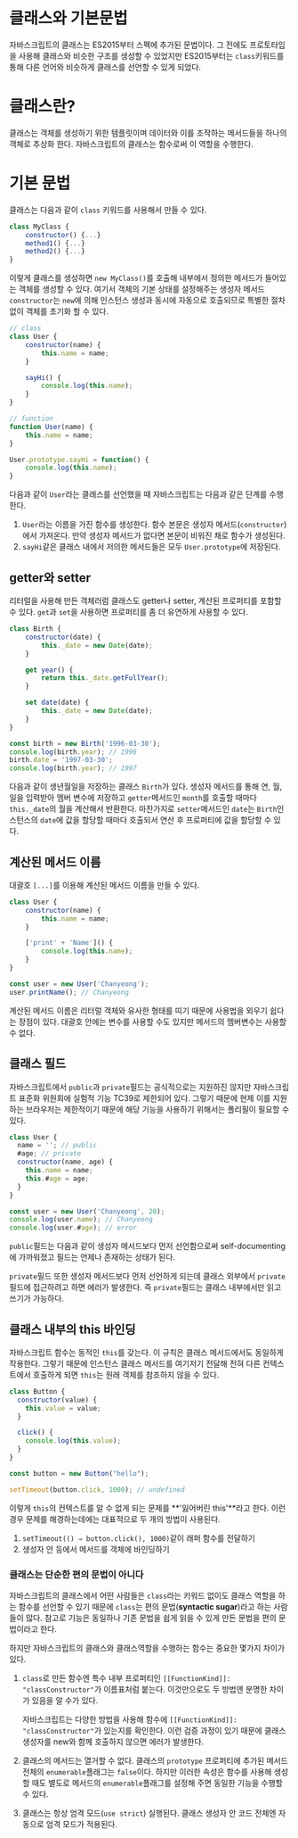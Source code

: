 # 클래스와 기본문법

자바스크립트의 클래스는 ES2015부터 스펙에 추가된 문법이다. 그 전에도 프로토타입을 사용해 클래스와 비슷한 구조를 생성할 수 있었지만 ES2015부터는 `class`키워드를 통해 다른 언어와 비슷하게 클래스를 선언할 수 있게 되었다.

# 클래스란?

클래스는 객체를 생성하기 위한 템플릿이며 데이터와 이를 조작하는 메서드들을 하나의 객체로 추상화 한다. 자바스크립트의 클래스는 함수로써 이 역할을 수행한다.

# 기본 문법

클래스는 다음과 같이 `class` 키워드를 사용해서 만들 수 있다.

```jsx
class MyClass {
	constructor() {...}
	method1() {...}
	method2() {...}
}
```

이렇게 클래스를 생성하면 `new MyClass()`를 호출해 내부에서 정의한 메서드가 들어있는 객체를 생성할 수 있다. 여기서 객체의 기본 상태를 설정해주는 생성자 메서드 `constructor`는 `new`에 의해 인스턴스 생성과 동시에 자동으로 호출되므로 특별한 절차 없이 객체를 초기화 할 수 있다.

```jsx
// class
class User {
	constructor(name) {
		this.name = name;
	}

	sayHi() {
		console.log(this.name);
	}
}

// function
function User(name) {
	this.name = name;
}

User.prototype.sayHi = function() {
	console.log(this.name);
}
```

다음과 같이 `User`라는 클래스를 선언했을 때 자바스크립트는 다음과 같은 단계를 수행한다.

1. `User`라는 이름을 가진 함수를 생성한다. 함수 본문은 생성자 메서드(`constructor`)에서 가져온다. 만약 생성자 메서드가 없다면 본문이 비워진 채로 함수가 생성된다.
2. `sayHi`같은 클래스 내에서 저의한 메서드들은 모두 `User.prototype`에 저장된다.

## getter와 setter

리터럴을 사용해 만든 객체러럼 클래스도 getter나 setter, 계산된 프로퍼티를 포함할 수 있다. `get`과 `set`을 사용하면 프로퍼티를 좀 더 유연하게 사용할 수 있다.

```jsx
class Birth {
	constructor(date) {
		this._date = new Date(date);
	}

	get year() {
		return this._date.getFullYear();
	}

	set date(date) {
		this._date = new Date(date);
	}
}

const birth = new Birth('1996-03-30');
console.log(birth.year); // 1996
birth.date = '1997-03-30';
console.log(birth.year); // 1997
```

다음과 같이 생년월일을 저장하는 클래스 `Birth`가 있다. 생성자 메서드를 통해 연, 월, 일을 입력받아 멤버 변수에 저장하고 `getter`메서드인 `month`를 호출할 때마다 `this._date`의 월을 계산해서 반환한다. 마찬가지로 `setter`메서드인 `date`는 `Birth`인스턴스의 `date`에 값을 할당할 때마다 호출되서 연산 후 프로퍼티에 값을 할당할 수 있다.

## 계산된 메서드 이름

대괄호 `[...]`를 이용해 계산된 메서드 이름을 만들 수 있다.

```jsx
class User {
	constructor(name) {
		this.name = name;
	}

	['print' + 'Name']() {
		console.log(this.name);
	}
}

const user = new User('Chanyeong');
user.printName(); // Chanyeong
```

계산된 메서드 이름은 리터럴 객체와 유사한 형태를 띠기 때문에 사용법을 외우기 쉽다는 장점이 있다. 대괄호 안에는 변수를 사용할 수도 있지만 메서드의 멤버변수는 사용할 수 없다.

## 클래스 필드

자바스크립트에서 `public`과 `private`필드는 공식적으로는 지원하진 않지만 자바스크립트 표준화 위원회에 실험적 기능 TC39로 제한되어 있다. 그렇기 때문에 현제 이를 지원하는 브라우저는 제한적이기 때문에 해당 기능을 사용하기 위해서는 폴리필이 필요할 수 있다.

```jsx
class User {
  name = ''; // public
  #age; // private
  constructor(name, age) {
    this.name = name;
    this.#age = age;
  }
}

const user = new User('Chanyeong', 20);
console.log(user.name); // Chanyeong
console.log(user.#age); // error
```

`public`필드는 다음과 같이 생성자 메서드보다 먼저 선언함으로써 self-documenting에 가까워졌고 필드는 언제나 존재하는 상태가 된다.

`private`필드 또한 생성자 메서드보다 먼저 선언하게 되는데 클래스 외부에서 `private`필드에 접근하려고 하면 에러가 발생한다. 즉 `private`필드는 클래스 내부에서만 읽고 쓰기가 가능하다.

## 클래스 내부의 this 바인딩

자바스크립트 함수는 동적인 `this`를 갖는다. 이 규칙은 클래스 메서드에서도 동일하게 작용한다. 그렇기 때문에 인스턴스 클래스 메서드를 여기저기 전달해 전혀 다른 컨텍스트에서 호출하게 되면 `this`는 원래 객체를 참조하지 않을 수 있다.

```jsx
class Button {
  constructor(value) {
    this.value = value;
  }

  click() {
    console.log(this.value);
  }
}

const button = new Button("hello");

setTimeout(button.click, 1000); // undefined
```

이렇게 `this`의 컨텍스트를 알 수 없게 되는 문제를 **'잃어버린 this'**라고 한다. 이런 경우 문제를 해경하는데에는 대표적으로 두 개의 방법이 사용된다.

1. `setTimeout(() ⇒ button.click(), 1000)`같이 래퍼 함수를 전달하기
2. 생성자 안 등에서 메서드를 객체에 바인딩하기

### 클래스는 단순한 편의 문법이 아니다

자바스크립트의 클래스에서 어떤 사람들은 `class`라는 키워드 없이도 클래스 역할을 하는 함수를 선언할 수 있기 때문에 `class`는 편의 문법(**syntactic sugar**)라고 하는 사람들이 많다. 참고로 기능은 동일하나 기존 문법을 쉽게 읽을 수 있게 만든 문법을 편의 문법이라고 한다.

하지만 자바스크립트의 클래스와 클래스역할을 수행하는 함수는 중요한 몇가지 차이가 있다.

1. `class`로 만든 함수엔 특수 내부 프로퍼티인 `[[FunctionKind]]: "classConstructor"`가 이름표처럼 붙는다. 이것만으로도 두 방법엔 분명한 차이가 있음을 알 수가 있다.

    자바스크립트는 다양한 방법을 사용해 함수에 `[[FunctionKind]]: "classConstructor"`가 있는지를 확인한다. 이런 검증 과정이 있기 때문에 클래스 생성자를 new와 함께 호출하지 않으면 에러가 발생한다.

2. 클래스의 메서드는 열거할 수 없다. 클래스의 `prototype` 프로퍼티에 추가된 메서드 전체의 `enumerable`플래그는 `false`이다. 하지만 이러한 속성은 함수를 사용해 생성할 때도 별도로 메서드의 `enumerable`플래그를 설정해 주면 동일한 기능을 수행할 수 있다.
3. 클래스는 항상 엄격 모드(`use strict`) 실행된다. 클래스 생성자 안 코드 전체엔 자동으로 엄격 모드가 적용된다.